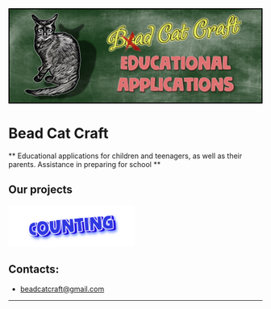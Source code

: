 <img src="images/topper.png">

# Bead Cat Craft

** Educational applications for children and teenagers, as well as their parents. Assistance in preparing for school **

## Our projects
<img src="images/chytalochka/logo_en.png" width="250">


## Contacts:
- beadcatcraft@gmail.com

--------
